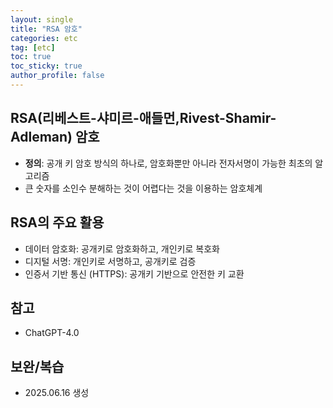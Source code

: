 ```yaml
---
layout: single
title: "RSA 암호"
categories: etc
tag: [etc]
toc: true
toc_sticky: true
author_profile: false
---
```

## RSA(리베스트-샤미르-애들먼,Rivest-Shamir-Adleman) 암호

- **정의**: 공개 키 암호 방식의 하나로, 암호화뿐만 아니라 전자서명이 가능한 최초의 알고리즘
- 큰 숫자를 소인수 분해하는 것이 어렵다는 것을 이용하는 암호체계



##  RSA의 주요 활용

* 데이터 암호화: 공개키로 암호화하고, 개인키로 복호화
* 디지털 서명: 개인키로 서명하고, 공개키로 검증
* 인증서 기반 통신 (HTTPS): 공개키 기반으로 안전한 키 교환



## 참고

* ChatGPT-4.0



## 보완/복습

* 2025.06.16 생성

